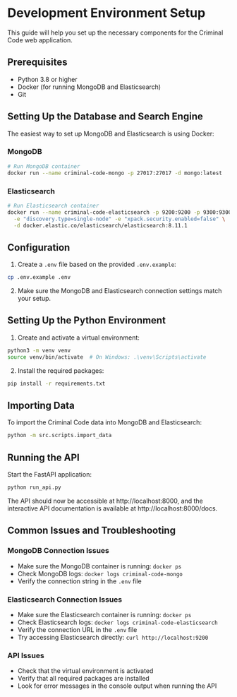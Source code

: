 # Development Environment Setup

This guide will help you set up the necessary components for the Criminal Code web application.

## Prerequisites

- Python 3.8 or higher
- Docker (for running MongoDB and Elasticsearch)
- Git

## Setting Up the Database and Search Engine

The easiest way to set up MongoDB and Elasticsearch is using Docker:

### MongoDB

```bash
# Run MongoDB container
docker run --name criminal-code-mongo -p 27017:27017 -d mongo:latest
```

### Elasticsearch

```bash
# Run Elasticsearch container
docker run --name criminal-code-elasticsearch -p 9200:9200 -p 9300:9300 \
  -e "discovery.type=single-node" -e "xpack.security.enabled=false" \
  -d docker.elastic.co/elasticsearch/elasticsearch:8.11.1
```

## Configuration

1. Create a `.env` file based on the provided `.env.example`:

```bash
cp .env.example .env
```

2. Make sure the MongoDB and Elasticsearch connection settings match your setup.

## Setting Up the Python Environment

1. Create and activate a virtual environment:

```bash
python3 -m venv venv
source venv/bin/activate  # On Windows: .\venv\Scripts\activate
```

2. Install the required packages:

```bash
pip install -r requirements.txt
```

## Importing Data

To import the Criminal Code data into MongoDB and Elasticsearch:

```bash
python -m src.scripts.import_data
```

## Running the API

Start the FastAPI application:

```bash
python run_api.py
```

The API should now be accessible at http://localhost:8000, and the interactive API documentation is available at http://localhost:8000/docs.

## Common Issues and Troubleshooting

### MongoDB Connection Issues

- Make sure the MongoDB container is running: `docker ps`
- Check MongoDB logs: `docker logs criminal-code-mongo`
- Verify the connection string in the `.env` file

### Elasticsearch Connection Issues

- Make sure the Elasticsearch container is running: `docker ps`
- Check Elasticsearch logs: `docker logs criminal-code-elasticsearch`
- Verify the connection URL in the `.env` file
- Try accessing Elasticsearch directly: `curl http://localhost:9200`

### API Issues

- Check that the virtual environment is activated
- Verify that all required packages are installed
- Look for error messages in the console output when running the API 